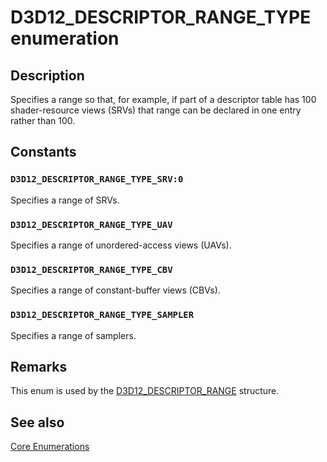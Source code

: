 # D3D12_DESCRIPTOR_RANGE_TYPE enumeration

## Description

Specifies a range so that, for example, if part of a descriptor table has 100 shader-resource views (SRVs) that range can be declared in one entry rather than 100.

## Constants

### `D3D12_DESCRIPTOR_RANGE_TYPE_SRV:0`

Specifies a range of SRVs.

### `D3D12_DESCRIPTOR_RANGE_TYPE_UAV`

Specifies a range of unordered-access views (UAVs).

### `D3D12_DESCRIPTOR_RANGE_TYPE_CBV`

Specifies a range of constant-buffer views (CBVs).

### `D3D12_DESCRIPTOR_RANGE_TYPE_SAMPLER`

Specifies a range of samplers.

## Remarks

This enum is used by the [D3D12_DESCRIPTOR_RANGE](https://learn.microsoft.com/windows/desktop/api/d3d12/ns-d3d12-d3d12_descriptor_range) structure.

## See also

[Core Enumerations](https://learn.microsoft.com/windows/desktop/direct3d12/direct3d-12-enumerations)